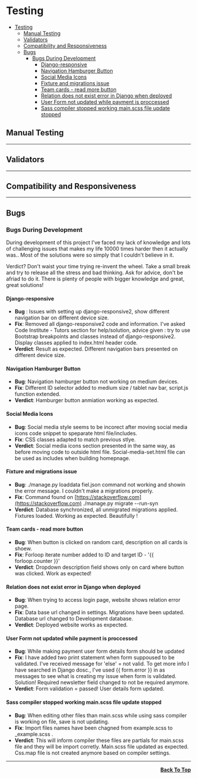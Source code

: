 # Testing

- [Testing](#testing)
  - [Manual Testing](#manual-testing)
  - [Validators](#validators)
  - [Compatibility and Responsiveness](#compatibility-and-responsiveness)
  - [Bugs](#bugs)
    - [Bugs During Development](#bugs-during-development)
      - [Django-responsive](#django-responsive)
      - [Navigation Hamburger Button](#navigation-hamburger-button)
      - [Social Media Icons](#social-media-icons)
      - [Fixture and migrations issue](#fixture-and-migrations-issue)
      - [Team cards - read more button](#team-cards---read-more-button)
      - [Relation does not exist error in Django when deployed](#relation-does-not-exist-error-in-django-when-deployed)
      - [User Form not updated while payment is proccessed](#user-form-not-updated-while-payment-is-proccessed)
      - [Sass compiler stopped working main.scss file update stopped](#sass-compiler-stopped-working-mainscss-file-update-stopped)

## Manual Testing

---

## Validators

---

## Compatibility and Responsiveness

---

## Bugs

### Bugs During Development

During development of this project I've faced my lack of knowledge and lots of challenging issues that makes my life 10000 times harder then it actually was.. Most of the solutions were so simply that I couldn't believe in it.

Verdict? Don't waist your time trying re-invent the wheel. Take a small break and try to release all the stress and bad thinking. Ask for advice, don't be afriad to do it. There is plenty of people with bigger knowledge and great, great solutions!

#### Django-responsive

- **Bug** : Issues with setting up django-responsive2, show different navigation bar on different device size.
- **Fix**: Removed all django-responsive2 code and information. I've asked Code Institute - Tutors section for help/solution, advice given : try to use Bootstrap breakpoints and classes instead of django-responsive2. \
  Display classes applied to index.html header code.
- **Verdict**: Result as expected. Different navigation bars presented on different device size.

#### Navigation Hamburger Button

- **Bug**: Navigation hamburger button not working on medium devices.
- **Fix**: Different ID selector added to medium size / tablet nav bar, script.js function extended.
- **Verdict**: Hamburger button anmiation working as expected.

#### Social Media Icons

- **Bug**: Social media style seems to be incorect after moving social media icons code snippet to speparate html file/includes.
- **Fix**: CSS classes adapted to match previous stlye.
- **Verdict**: Social media icons section presented in the same way, as before moving code to outside html file. Social-media-set.html file can be used as includes when building homepnage.

#### Fixture and migrations issue

- **Bug**: ./manage.py loaddata fiel.json command not working and showin the error message. I couldn't make a migrations properly.
- **Fix**: Command found on [https://stackoverflow.com](https://stackoverflow.com) ./manage.py migrate --run-syn
- **Verdict**: Database synchronized, all unmigrated migrations applied. Fixtures loaded. Working as expected. Beautifully !

#### Team cards - read more button

- **Bug**: When button is clicked on random card, description on all cards is shoew.
- **Fix**: Forloop iterate number added to ID and target ID -  '{{ forloop.counter }}'
- **Verdict**: Dropdown description field shows only on card where button was clicked. Work as expected!

#### Relation does not exist error in Django when deployed

- **Bug**: When trying to access login page, website shows relation error page.
- **Fix**: Data base url changed in settings. Migrations have been updated. Database url changed to Development database.
- **Verdict**: Deployed website works as expected.

#### User Form not updated while payment is proccessed

- **Bug**: While making payment user form details form should be updated
- **Fix**: I have added two print statement when form suppoused to be validated. I've received message for 'else' = not valid. To get more info I have searched in Django dosc., I've used {{ form.error }} in as messages to see what is creating my issue when form is validated. Solution! Required newsletter field changed to not be required anymore.
- **Verdict**: Form validation = passed! User details form updated.

#### Sass compiler stopped working main.scss file update stopped

- **Bug**: When editing other files than main.scss while using sass compiler is working on file, save is not updating.
- **Fix**: Import files names have been chagned from example.scss to _example.scss .
- **Verdict**: This will inform compiler these files are partials for main.scss file and they will be import corretly. Main.scss file updated as expected. Css.map  file is not created anymore based on compiler settings.

---

<div align="right">
    <b><a href="#testing">Back To Top</a></b>
</div>
